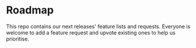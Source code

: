 # Roadmap
This repo contains our next releases' feature lists and requests. Everyone is welcome to add a feature request and upvote existing ones to help us prioritise. 
